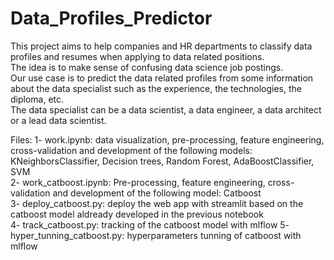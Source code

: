# Data_Profiles_Predictor
This project aims to help companies and HR departments to classify data profiles and resumes when applying to data related positions.  
The idea is to make sense of confusing data science job postings.  
Our use case is to predict the data related profiles from some information about the data specialist such as the experience, the technologies, the diploma, etc.   
The data specialist can be a data scientist, a data engineer, a data architect or a lead data scientist.  

Files: 
1- work.ipynb: data visualization, pre-processing, feature engineering, cross-validation and development of the following models: KNeighborsClassifier, Decision trees, Random Forest, AdaBoostClassifier, SVM  
2- work_catboost.ipynb: Pre-processing, feature engineering, cross-validation and development of the following model: Catboost   
3- deploy_catboost.py: deploy the web app with streamlit based on the catboost model aldready developed in the previous notebook   
4- track_catboost.py: tracking of the catboost model with mlflow
5- hyper_tunning_catboost.py: hyperparameters tunning of catboost with mlflow


